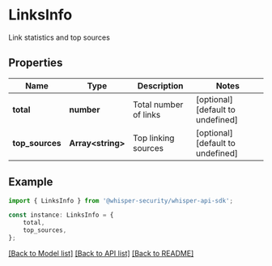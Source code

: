 # LinksInfo

Link statistics and top sources

## Properties

Name | Type | Description | Notes
------------ | ------------- | ------------- | -------------
**total** | **number** | Total number of links | [optional] [default to undefined]
**top_sources** | **Array&lt;string&gt;** | Top linking sources | [optional] [default to undefined]

## Example

```typescript
import { LinksInfo } from '@whisper-security/whisper-api-sdk';

const instance: LinksInfo = {
    total,
    top_sources,
};
```

[[Back to Model list]](../README.md#documentation-for-models) [[Back to API list]](../README.md#documentation-for-api-endpoints) [[Back to README]](../README.md)
